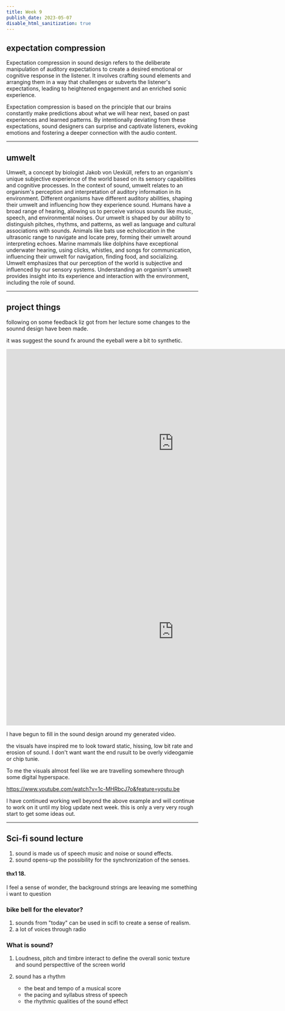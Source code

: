 ```yaml
---
title: Week 9
publish_date: 2023-05-07
disable_html_sanitization: true
---
```


## expectation compression 

Expectation compression in sound design refers to the deliberate manipulation of auditory expectations to create a desired emotional or cognitive response in the listener. It involves crafting sound elements and arranging them in a way that challenges or subverts the listener's expectations, leading to heightened engagement and an enriched sonic experience.

Expectation compression is based on the principle that our brains constantly make predictions about what we will hear next, based on past experiences and learned patterns. By intentionally deviating from these expectations, sound designers can surprise and captivate listeners, evoking emotions and fostering a deeper connection with the audio content.

---

## umwelt


Umwelt, a concept by biologist Jakob von Uexküll, refers to an organism's unique subjective experience of the world based on its sensory capabilities and cognitive processes. In the context of sound, umwelt relates to an organism's perception and interpretation of auditory information in its environment. Different organisms have different auditory abilities, shaping their umwelt and influencing how they experience sound. Humans have a broad range of hearing, allowing us to perceive various sounds like music, speech, and environmental noises. Our umwelt is shaped by our ability to distinguish pitches, rhythms, and patterns, as well as language and cultural associations with sounds. Animals like bats use echolocation in the ultrasonic range to navigate and locate prey, forming their umwelt around interpreting echoes. Marine mammals like dolphins have exceptional underwater hearing, using clicks, whistles, and songs for communication, influencing their umwelt for navigation, finding food, and socializing. Umwelt emphasizes that our perception of the world is subjective and influenced by our sensory systems. Understanding an organism's umwelt provides insight into its experience and interaction with the environment, including the role of sound.




---

## project things

following on some feedback liz got from her lecture some changes to the sounnd design have been made. 

it was suggest the sound fx around the eyeball were a bit to synthetic. 

<iframe width="878" height="494" src="https://www.youtube.com/embed/faBM6MhkAqY" title="LIZ ANIMATION SOUNDDRAFT 10" frameborder="0" allow="accelerometer; autoplay; clipboard-write; encrypted-media; gyroscope; picture-in-picture; web-share" allowfullscreen></iframe>

<iframe width="878" height="494" src="https://www.youtube.com/embed/OklQTK979ZM" title="liz animation draft 9" frameborder="0" allow="accelerometer; autoplay; clipboard-write; encrypted-media; gyroscope; picture-in-picture; web-share" allowfullscreen></iframe>

I have begun to fill in the sound design around my generated video.

the visuals have inspired me to look toward static, hissing, low bit rate and erosion of sound. I don't want want the end rusult to be overly videogamie or chip tunie.

To me the visuals almost feel like we are travelling somewhere through some digital hyperspace.

https://www.youtube.com/watch?v=1c-MHRbcJ7o&feature=youtu.be

I have continued working well beyond the above example and will continue to work on it until my blog update next week. this is only a very very rough start to get some ideas out. 




---

## Sci-fi sound lecture


1. sound is made us of speech music and noise or sound effects.
2. sound opens-up the possibility for the synchronization of the senses.

 #### thx1 18.

 I feel a sense of wonder, the background strings are leeaving me something i want to question 


 ### bike bell for the elevator? 
    
1. sounds from "today" can be used in scifi to create a sense of realism. 
2. a lot of voices through radio




### What is sound?


1. Loudness, pitch and timbre interact to define the overall sonic texture and sound perspecttive of the screen world
2. sound has a rhythm 

    - the beat and tempo of a musical score
    - the pacing and syllabus stress of speech
    - the rhythmic qualities of the sound effect



